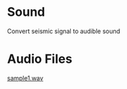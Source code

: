 # Sound
Convert seismic signal to audible sound
# Audio Files

[sample1.wav](https://stefanazzz.github.io/Sound/audio/compressed_test1.wav)
